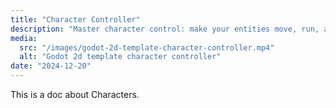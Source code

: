 ```yaml
---
title: "Character Controller"
description: "Master character control: make your entities move, run, attack, jump, and flash while managing their states seamlessly."
media:
  src: "/images/godot-2d-template-character-controller.mp4"
  alt: "Godot 2d template character controller"
date: "2024-12-20"
---
```


This is a doc about Characters.
